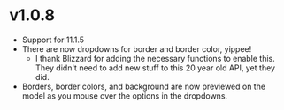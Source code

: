 # v1.0.8
- Support for 11.1.5
- There are now dropdowns for border and border color, yippee!
  - I thank Blizzard for adding the necessary functions to enable this. They didn't need to add new stuff to this 20 year old API, yet they did.
- Borders, border colors, and background are now previewed on the model as you mouse over the options in the dropdowns.